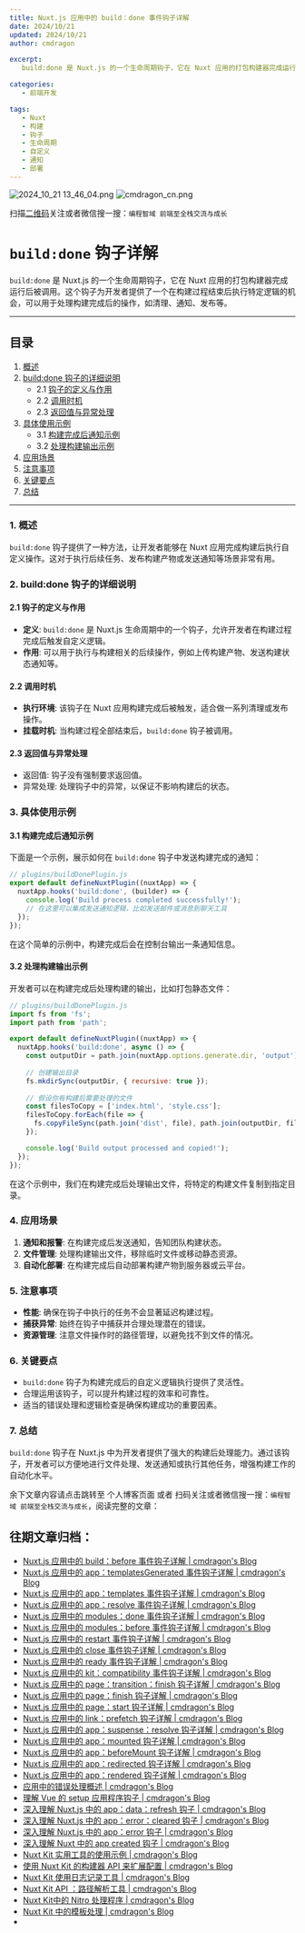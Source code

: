 ```yaml
---
title: Nuxt.js 应用中的 build：done 事件钩子详解
date: 2024/10/21
updated: 2024/10/21
author: cmdragon

excerpt:
   build:done 是 Nuxt.js 的一个生命周期钩子，它在 Nuxt 应用的打包构建器完成运行后被调用。这个钩子为开发者提供了一个在构建过程结束后执行特定逻辑的机会，可以用于处理构建完成后的操作，如清理、通知、发布等。

categories:
   - 前端开发

tags:
   - Nuxt
   - 构建
   - 钩子
   - 生命周期
   - 自定义
   - 通知
   - 部署
---
```


<img src="https://static.amd794.com/blog/images/2024_10_21 13_46_04.png@blog" title="2024_10_21 13_46_04.png" alt="2024_10_21 13_46_04.png"/>

<img src="https://static.amd794.com/blog/images/cmdragon_cn.png" title="cmdragon_cn.png" alt="cmdragon_cn.png"/>


扫描[二维码](https://static.amd794.com/blog/images/cmdragon_cn.png)关注或者微信搜一搜：`编程智域 前端至全栈交流与成长`

# `build:done` 钩子详解

`build:done` 是 Nuxt.js 的一个生命周期钩子，它在 Nuxt 应用的打包构建器完成运行后被调用。这个钩子为开发者提供了一个在构建过程结束后执行特定逻辑的机会，可以用于处理构建完成后的操作，如清理、通知、发布等。

---

## 目录

1. [概述](#1-概述)
2. [build:done 钩子的详细说明](#2-builddone-钩子的详细说明)
   - 2.1 [钩子的定义与作用](#21-钩子的定义与作用)
   - 2.2 [调用时机](#22-调用时机)
   - 2.3 [返回值与异常处理](#23-返回值与异常处理)
3. [具体使用示例](#3-具体使用示例)
   - 3.1 [构建完成后通知示例](#31-构建完成后通知示例)
   - 3.2 [处理构建输出示例](#32-处理构建输出示例)
4. [应用场景](#4-应用场景)
5. [注意事项](#5-注意事项)
6. [关键要点](#6-关键要点)
7. [总结](#7-总结)

---

### 1. 概述

`build:done` 钩子提供了一种方法，让开发者能够在 Nuxt 应用完成构建后执行自定义操作。这对于执行后续任务、发布构建产物或发送通知等场景非常有用。

### 2. build:done 钩子的详细说明

#### 2.1 钩子的定义与作用

- **定义**: `build:done` 是 Nuxt.js 生命周期中的一个钩子，允许开发者在构建过程完成后触发自定义逻辑。
- **作用**: 可以用于执行与构建相关的后续操作，例如上传构建产物、发送构建状态通知等。

#### 2.2 调用时机

- **执行环境**: 该钩子在 Nuxt 应用构建完成后被触发，适合做一系列清理或发布操作。
- **挂载时机**: 当构建过程全部结束后，`build:done` 钩子被调用。

#### 2.3 返回值与异常处理

- 返回值: 钩子没有强制要求返回值。
- 异常处理: 处理钩子中的异常，以保证不影响构建后的状态。

### 3. 具体使用示例

#### 3.1 构建完成后通知示例

下面是一个示例，展示如何在 `build:done` 钩子中发送构建完成的通知：

```javascript
// plugins/buildDonePlugin.js
export default defineNuxtPlugin((nuxtApp) => {
  nuxtApp.hooks('build:done', (builder) => {
    console.log('Build process completed successfully!');
    // 在这里可以集成发送通知逻辑，比如发送邮件或消息到聊天工具
  });
});
```

在这个简单的示例中，构建完成后会在控制台输出一条通知信息。

#### 3.2 处理构建输出示例

开发者可以在构建完成后处理构建的输出，比如打包静态文件：

```javascript
// plugins/buildDonePlugin.js
import fs from 'fs';
import path from 'path';

export default defineNuxtPlugin((nuxtApp) => {
  nuxtApp.hooks('build:done', async () => {
    const outputDir = path.join(nuxtApp.options.generate.dir, 'output');
    
    // 创建输出目录
    fs.mkdirSync(outputDir, { recursive: true });
    
    // 假设你有构建后需要处理的文件
    const filesToCopy = ['index.html', 'style.css'];
    filesToCopy.forEach(file => {
      fs.copyFileSync(path.join('dist', file), path.join(outputDir, file));
    });

    console.log('Build output processed and copied!');
  });
});
```

在这个示例中，我们在构建完成后处理输出文件，将特定的构建文件复制到指定目录。

### 4. 应用场景

1. **通知和报警**: 在构建完成后发送通知，告知团队构建状态。
2. **文件管理**: 处理构建输出文件，移除临时文件或移动静态资源。
3. **自动化部署**: 在构建完成后自动部署构建产物到服务器或云平台。

### 5. 注意事项

- **性能**: 确保在钩子中执行的任务不会显著延迟构建过程。
- **捕获异常**: 始终在钩子中捕获并合理处理潜在的错误。
- **资源管理**: 注意文件操作时的路径管理，以避免找不到文件的情况。

### 6. 关键要点

- `build:done` 钩子为构建完成后的自定义逻辑执行提供了灵活性。
- 合理运用该钩子，可以提升构建过程的效率和可靠性。
- 适当的错误处理和逻辑检查是确保构建成功的重要因素。

### 7. 总结

`build:done` 钩子在 Nuxt.js 中为开发者提供了强大的构建后处理能力。通过该钩子，开发者可以方便地进行文件处理、发送通知或执行其他任务，增强构建工作的自动化水平。

余下文章内容请点击跳转至 个人博客页面 或者 扫码关注或者微信搜一搜：`编程智域 前端至全栈交流与成长`，阅读完整的文章：

## 往期文章归档：

- [Nuxt.js 应用中的 build：before 事件钩子详解 | cmdragon's Blog](https://blog.cmdragon.cn/posts/eb2bd3bbfab8/)
- [Nuxt.js 应用中的 app：templatesGenerated 事件钩子详解 | cmdragon's Blog](https://blog.cmdragon.cn/posts/b76b5d553a8b/)
- [Nuxt.js 应用中的 app：templates 事件钩子详解 | cmdragon's Blog](https://blog.cmdragon.cn/posts/ace6c53275c4/)
- [Nuxt.js 应用中的 app：resolve 事件钩子详解 | cmdragon's Blog](https://blog.cmdragon.cn/posts/9ea12f07cc2a/)
- [Nuxt.js 应用中的 modules：done 事件钩子详解 | cmdragon's Blog](https://blog.cmdragon.cn/posts/397fbad66fab/)
- [Nuxt.js 应用中的 modules：before 事件钩子详解 | cmdragon's Blog](https://blog.cmdragon.cn/posts/5b5669bca701/)
- [Nuxt.js 应用中的 restart 事件钩子详解 | cmdragon's Blog](https://blog.cmdragon.cn/posts/25888bf37a0f/)
- [Nuxt.js 应用中的 close 事件钩子详解 | cmdragon's Blog](https://blog.cmdragon.cn/posts/ec1665a791a5/)
- [Nuxt.js 应用中的 ready 事件钩子详解 | cmdragon's Blog](https://blog.cmdragon.cn/posts/37d771762c8f/)
- [Nuxt.js 应用中的 kit：compatibility 事件钩子详解 | cmdragon's Blog](https://blog.cmdragon.cn/posts/52224e8e71ec/)
- [Nuxt.js 应用中的 page：transition：finish 钩子详解 | cmdragon's Blog](https://blog.cmdragon.cn/posts/80acaed2b809/)
- [Nuxt.js 应用中的 page：finish 钩子详解 | cmdragon's Blog](https://blog.cmdragon.cn/posts/2e422732f13a/)
- [Nuxt.js 应用中的 page：start 钩子详解 | cmdragon's Blog](https://blog.cmdragon.cn/posts/9876204f1a7b/)
- [Nuxt.js 应用中的 link：prefetch 钩子详解 | cmdragon's Blog](https://blog.cmdragon.cn/posts/3821d8f8b93e/)
- [Nuxt.js 应用中的 app：suspense：resolve 钩子详解 | cmdragon's Blog](https://blog.cmdragon.cn/posts/aca9f9d7692b/)
- [Nuxt.js 应用中的 app：mounted 钩子详解 | cmdragon's Blog](https://blog.cmdragon.cn/posts/a07f12bddf8c/)
- [Nuxt.js 应用中的 app：beforeMount 钩子详解 | cmdragon's Blog](https://blog.cmdragon.cn/posts/bbdca1e3d9a5/)
- [Nuxt.js 应用中的 app：redirected 钩子详解 | cmdragon's Blog](https://blog.cmdragon.cn/posts/c83b294c7a07/)
- [Nuxt.js 应用中的 app：rendered 钩子详解 | cmdragon's Blog](https://blog.cmdragon.cn/posts/26479872ffdc/)
- [应用中的错误处理概述 | cmdragon's Blog](https://blog.cmdragon.cn/posts/5c9b317a962a/)
- [理解 Vue 的 setup 应用程序钩子 | cmdragon's Blog](https://blog.cmdragon.cn/posts/405db1302a23/)
- [深入理解 Nuxt.js 中的 app：data：refresh 钩子 | cmdragon's Blog](https://blog.cmdragon.cn/posts/6f0c4f34bc45/)
- [深入理解 Nuxt.js 中的 app：error：cleared 钩子 | cmdragon's Blog](https://blog.cmdragon.cn/posts/732d62232fb8/)
- [深入理解 Nuxt.js 中的 app：error 钩子 | cmdragon's Blog](https://blog.cmdragon.cn/posts/cb83a085e7a4/)
- [深入理解 Nuxt 中的 app created 钩子 | cmdragon's Blog](https://blog.cmdragon.cn/posts/188ad06ef45a/)
- [Nuxt Kit 实用工具的使用示例 | cmdragon's Blog](https://blog.cmdragon.cn/posts/a66da411afd2/)
- [使用 Nuxt Kit 的构建器 API 来扩展配置 | cmdragon's Blog](https://blog.cmdragon.cn/posts/f6e87c3cf111/)
- [Nuxt Kit 使用日志记录工具 | cmdragon's Blog](https://blog.cmdragon.cn/posts/37ad5a680e7d/)
- [Nuxt Kit API ：路径解析工具 | cmdragon's Blog](https://blog.cmdragon.cn/posts/441492dbf6ae/)
- [Nuxt Kit中的 Nitro 处理程序 | cmdragon's Blog](https://blog.cmdragon.cn/posts/2bd1fe409aca/)
- [Nuxt Kit 中的模板处理 | cmdragon's Blog](https://blog.cmdragon.cn/posts/4cf144d7b562/)
-

